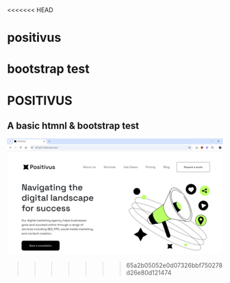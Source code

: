 <<<<<<< HEAD
# positivus
bootstrap test
=======
# POSITIVUS

## A basic htmnl & bootstrap test

![test-preview](image.png)
>>>>>>> 65a2b05052e0d07326bbf750278d26e80d121474
